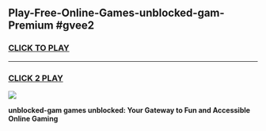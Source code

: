 
## Play-Free-Online-Games-unblocked-gam-Premium #gvee2
<h3>
<a href="https://premium.freeplayer.one?title=unblocked-gam&ref=8M">CLICK TO PLAY</a></h3>
<hr>

<h3>
<a href="https://premium.freeplayer.one?title=unblocked-gam&ref=8M">CLICK 2 PLAY</a>
  
</h3>

<a href="https://premium.freeplayer.one?title=unblocked-gam&ref=8M"><img src="https://clearcache.store/games.png"></a>


**unblocked-gam games unblocked: Your Gateway to Fun and Accessible Online Gaming**
